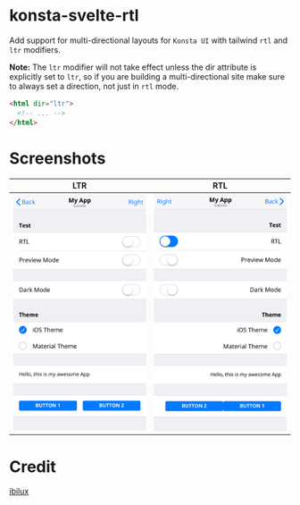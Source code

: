 # konsta-svelte-rtl

Add support for multi-directional layouts for `Konsta UI` with tailwind `rtl` and `ltr` modifiers.

**Note:** The `ltr` modifier will not take effect unless the dir attribute is explicitly set to `ltr`, so if you are building a multi-directional site make sure to always set a direction, not just in `rtl` mode.

```html
<html dir="ltr">
  <!-- ... -->
</html>
```

# Screenshots
| LTR | RTL |
| :---: | :---: |
| ![LTR](https://github.com/ibilux/konsta-svelte-rtl/blob/main/screenshots/ibilux-ltr.png?raw=true) |  ![RTL](https://github.com/ibilux/konsta-svelte-rtl/blob/main/screenshots/ibilux-rtl.png?raw=true) |
 
# Credit
[ibilux](https://github.com/ibilux/)
